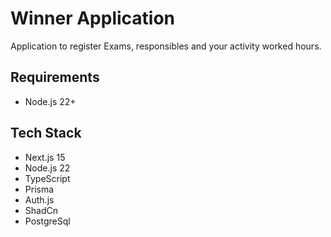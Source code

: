 # Winner Application

Application to register Exams, responsibles and your activity worked hours.

## Requirements

- Node.js 22+

## Tech Stack

- Next.js 15
- Node.js 22
- TypeScript
- Prisma
- Auth.js
- ShadCn
- PostgreSql
